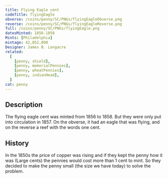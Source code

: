```yaml
---
title: Flying Eagle cent
codeTitle: flyingEagle
obverse: /coins/penny/SC/PNGs/flyingEagleObverse.png
reverse: /coins/penny/SC/PNGs/flyingEagleReverse.png
full: /coins/penny/SC/PNGs/flyingEagle.png
datesMinted: 1856-1858
Mints: [Philadelphia]
mintage: 42,052,000
Designer: James B. Longacre
related:
  [
    [penny, shield],
    [penny, memorialPennies],
    [penny, wheatPennies],
    [penny, indianHead],
  ]
cat: penny
---
```


## Description

The flying eagle cent was minted from 1856 to 1858. But they were only put into circulation in 1857. On the obverse, it had an eagle that was flying, and on the reverse a reef with the words one cent.

## History

In the 1850s the price of copper was rising and if they kept the penny how it was (Large cents) the pennies would cost more than 1 cent to mint. So they decided to make the penny small (the size we have today) to solve the problem.
